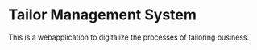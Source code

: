 # Tailor Management System
 
This is a webapplication to digitalize the processes of tailoring business.
